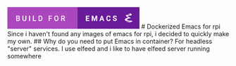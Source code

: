 <img src="https://raw.githubusercontent.com/schvabodka-man/Custom-Badges/master/BuildFor/Emacs/Emacs%20xxxhdpi.png" width="300" height="50">
# Dockerized Emacs for rpi
Since i haven't found any images of emacs for rpi, i decided to quickly make my own.
## Why do you need to put Emacs in container?
For headless "server" services. I use elfeed and i like to have elfeed server running somewhere
